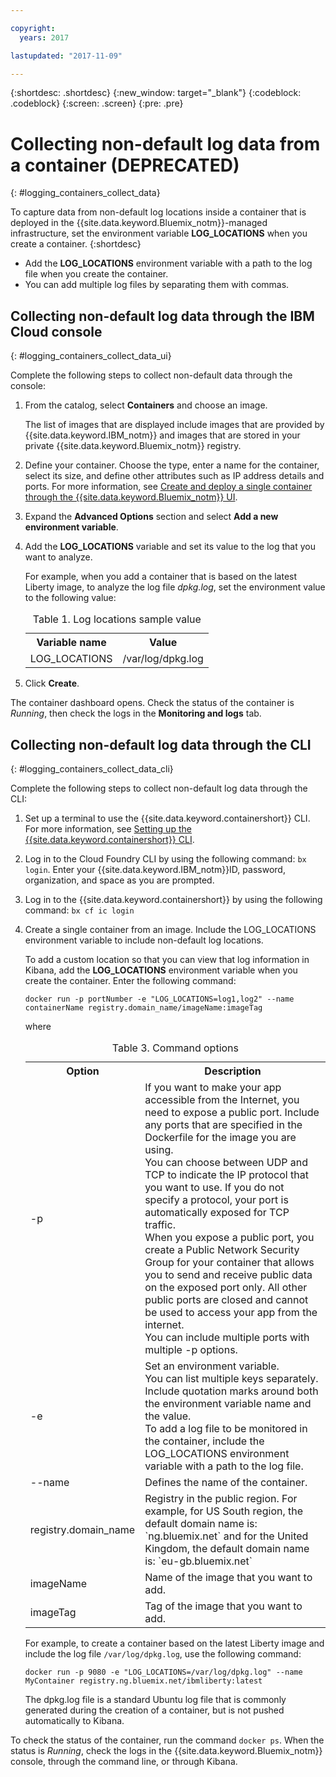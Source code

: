 ```yaml
---

copyright:
  years: 2017

lastupdated: "2017-11-09"

---
```



{:shortdesc: .shortdesc}
{:new_window: target="_blank"}
{:codeblock: .codeblock}
{:screen: .screen}
{:pre: .pre}


# Collecting non-default log data from a container (DEPRECATED)
{: #logging_containers_collect_data}

To capture data from non-default log locations inside a container that is deployed in the {{site.data.keyword.Bluemix_notm}}-managed infrastructure, set the environment variable **LOG_LOCATIONS** when you create a container. 
{:shortdesc}

* Add the **LOG_LOCATIONS** environment variable with a path to the log file when you create the container. 
* You can add multiple log files by separating them with commas. 

## Collecting non-default log data through the IBM Cloud console
{: #logging_containers_collect_data_ui}

Complete the following steps to collect non-default data through the console:

1. From the catalog, select **Containers** and choose an image. 

    The list of images that are displayed include images that are provided by {{site.data.keyword.IBM_notm}} and images that are stored in your private {{site.data.keyword.Bluemix_notm}} registry. 

2. Define your container. Choose the type, enter a name for the container, select its size, and define other attributes such as IP address details and ports. For more information, see [Create and deploy a single container through the {{site.data.keyword.Bluemix_notm}} UI](/docs/containers/container_single_ui.html#gui). 

3. Expand the **Advanced Options** section and select **Add a new environment variable**.

4. Add the **LOG_LOCATIONS** variable and set its value to the log that you want to analyze.

    For example, when you add a container that is based on the latest Liberty image, to analyze the log file *dpkg.log*, set the environment value to the following value:
    
    <table>
      <caption>Table 1. Log locations sample value</caption>
      <tbody>
        <tr>
          <th align="center">Variable name</th>
          <th align="center">Value</th>
        </tr>
        <tr>
          <td align="left">LOG_LOCATIONS</td>
          <td align="left">/var/log/dpkg.log</td>
        </tr>
      </tbody>
    </table>

4. Click **Create**.

The container dashboard opens. Check the status of the container is *Running*, then check the logs in the **Monitoring and logs** tab.


## Collecting non-default log data through the CLI
{: #logging_containers_collect_data_cli}

Complete the following steps to collect non-default log data through the CLI:

1. Set up a terminal to use the {{site.data.keyword.containershort}} CLI. For more information, see [Setting up the {{site.data.keyword.containershort}} CLI](/docs/containers/container_cli_cfic_install.html).

2. Log in to the Cloud Foundry CLI by using the following command: `bx login`. Enter your {{site.data.keyword.IBM_notm}}ID, password, organization, and space as you are prompted. 

3. Log in to the {{site.data.keyword.containershort}} by using the following command: `bx cf ic login`

4. Create a single container from an image. Include the LOG_LOCATIONS environment variable to include non-default log locations.  

    To add a custom location so that you can view that log information in Kibana, add the **LOG_LOCATIONS** environment variable when you create the container. Enter the following command:
    
    `docker run -p portNumber -e "LOG_LOCATIONS=log1,log2" --name containerName registry.domain_name/imageName:imageTag`
    
    where
    
     <table>
      <caption>Table 3. Command options</caption>
      <tbody>
        <tr>
          <th align="center">Option</th>
          <th align="center">Description</th>
        </tr>
        <tr>
          <td align="left">-p</td>
          <td align="left"> If you want to make your app accessible from the Internet, you need to expose a public port. Include any ports that are specified in the Dockerfile for the image you are using. <br> You can choose between UDP and TCP to indicate the IP protocol that you want to use. If you do not specify a protocol, your port is automatically exposed for TCP traffic. <br> When you expose a public port, you create a Public Network Security Group for your container that allows you to send and receive public data on the exposed port only. All other public ports are closed and cannot be used to access your app from the internet. <br> You can include multiple ports with multiple -p options. </td>
        </tr>
        <tr>
          <td align="left">-e</td>
          <td align="left">Set an environment variable. <br> You can list multiple keys separately. Include quotation marks around both the environment variable name and the value. <br> To add a log file to be monitored in the container, include the LOG_LOCATIONS environment variable with a path to the log file.</td>
        </tr>
        <tr>
          <td align="left">--name</td>
          <td align="left">Defines the name of the container.</td>
        </tr>
	<tr>
          <td align="left">registry.domain_name</td>
          <td align="left">Registry in the public region. For example, for US South region, the default domain name is: `ng.bluemix.net` and for the United Kingdom, the default domain name is: `eu-gb.bluemix.net` </td>
        </tr>
        <tr>
          <td align="left">imageName</td>
          <td align="left">Name of the image that you want to add.</td>
        </tr>
	<tr>
          <td align="left">imageTag</td>
          <td align="left">Tag of the image that you want to add.</td>
        </tr>
      </tbody>
    </table>
    
    For example, to create a container based on the latest Liberty image and include the log file `/var/log/dpkg.log`, use the following command: 
    
    `docker run -p 9080 -e "LOG_LOCATIONS=/var/log/dpkg.log" --name MyContainer registry.ng.bluemix.net/ibmliberty:latest`
    
    The dpkg.log file is a standard Ubuntu log file that is commonly generated during the creation of a container, but is not pushed automatically to Kibana.

To check the status of the container, run the command `docker ps`. When the status is *Running*, check the logs in the {{site.data.keyword.Bluemix_notm}} console, through the command line, or through Kibana.



